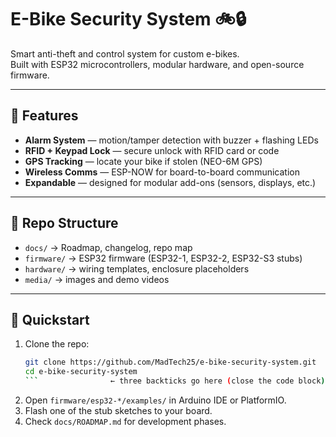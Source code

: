# E-Bike Security System 🚲🔒

Smart anti-theft and control system for custom e-bikes.  
Built with ESP32 microcontrollers, modular hardware, and open-source firmware.

---

## 🔧 Features
- **Alarm System** — motion/tamper detection with buzzer + flashing LEDs  
- **RFID + Keypad Lock** — secure unlock with RFID card or code  
- **GPS Tracking** — locate your bike if stolen (NEO-6M GPS)  
- **Wireless Comms** — ESP-NOW for board-to-board communication  
- **Expandable** — designed for modular add-ons (sensors, displays, etc.)

---

## 📂 Repo Structure
- `docs/` → Roadmap, changelog, repo map  
- `firmware/` → ESP32 firmware (ESP32-1, ESP32-2, ESP32-S3 stubs)  
- `hardware/` → wiring templates, enclosure placeholders  
- `media/` → images and demo videos  

---

## 🚀 Quickstart
1. Clone the repo:
   ```bash            ← three backticks go here (open the code block)
   git clone https://github.com/MadTech25/e-bike-security-system.git
   cd e-bike-security-system
   ```                ← three backticks go here (close the code block)
2. Open `firmware/esp32-*/examples/` in Arduino IDE or PlatformIO.  
3. Flash one of the stub sketches to your board.  
4. Check `docs/ROADMAP.md` for development phases.


